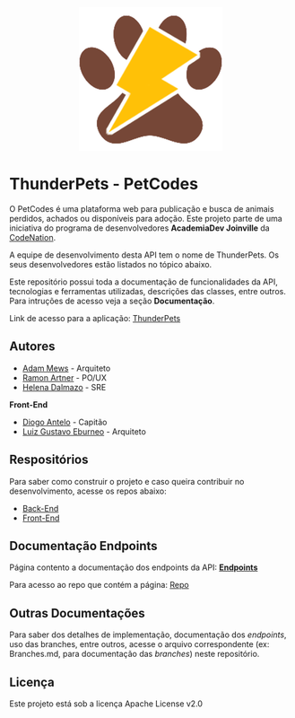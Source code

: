 ﻿

<p align="center">
  <img src="https://github.com/academiadev-jlle/frontend-thunderpets/blob/master/src/assets/logo.png" alt="ThunderPets Logo"/>
</p>
 
# ThunderPets - PetCodes 

O PetCodes é uma plataforma web para publicação e busca de animais perdidos, achados ou disponíveis para adoção. Este projeto parte de uma iniciativa do programa de desenvolvedores **AcademiaDev Joinville** da [CodeNation](http://www.codenation.com.br).

A equipe de desenvolvimento desta API tem o nome de ThunderPets. Os seus desenvolvedores estão listados no tópico abaixo.

Este repositório possui toda a documentação de funcionalidades da API, tecnologias e ferramentas utilizadas, descrições das classes, entre outros. Para intruções de acesso veja a seção **Documentação**.

Link de acesso para a aplicação: [ThunderPets](https://thunderpets.herokuapp.com/)

## Autores

* [Adam Mews](https://github.com/liserline) - Arquiteto
* [Ramon Artner](https://github.com/rartner) - PO/UX
* [Helena Dalmazo](https://github.com/nefasta) - SRE

**Front-End**
* [Diogo Antelo](https://github.com/DiogoAntelo) - Capitão
* [Luiz Gustavo Eburneo](https://github.com/Botuca) - Arquiteto

## Respositórios
Para saber como construir o projeto e caso queira contribuir no desenvolvimento, acesse os repos abaixo:
* [Back-End](https://github.com/academiadev-jlle/backend-thunderpets/)
* [Front-End](https://github.com/academiadev-jlle/frontend-thunderpets)

## Documentação Endpoints
Página contento a documentação dos endpoints da API:
[**Endpoints**](https://liserline.github.io/thunder-endpoints/)

Para acesso ao repo que contém a página:
[Repo](https://github.com/LiserLine/thunder-endpoints)

## Outras Documentações
Para saber dos detalhes de implementação, documentação dos *endpoints*, uso das branches, entre outros, acesse o arquivo correspondente (ex: Branches.md, para documentação das *branches*) neste repositório.

## Licença

Este projeto está sob a licença Apache License v2.0

